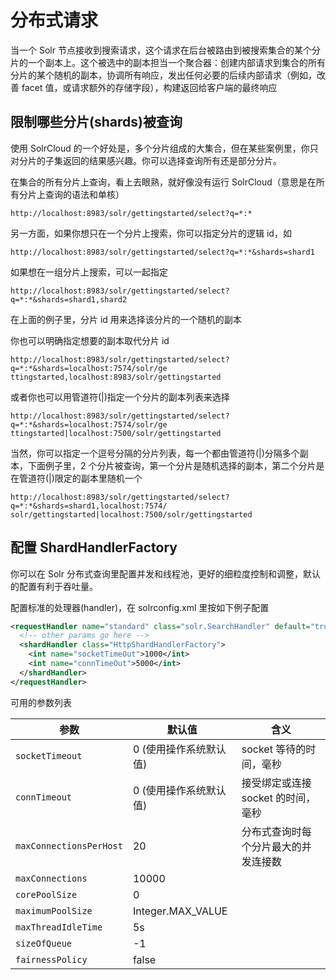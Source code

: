 # 分布式请求

当一个 Solr 节点接收到搜索请求，这个请求在后台被路由到被搜索集合的某个分片的一个副本上。这个被选中的副本担当一个聚合器：创建内部请求到集合的所有分片的某个随机的副本，协调所有响应，发出任何必要的后续内部请求（例如，改善 facet 值，或请求额外的存储字段），构建返回给客户端的最终响应

## 限制哪些分片(shards)被查询

使用 SolrCloud 的一个好处是，多个分片组成的大集合，但在某些案例里，你只对分片的子集返回的结果感兴趣。你可以选择查询所有还是部分分片。

在集合的所有分片上查询，看上去眼熟，就好像没有运行 SolrCloud（意思是在所有分片上查询的语法和单核）

```
http://localhost:8983/solr/gettingstarted/select?q=*:*
```

另一方面，如果你想只在一个分片上搜索，你可以指定分片的逻辑 id，如

```
http://localhost:8983/solr/gettingstarted/select?q=*:*&shards=shard1
```

如果想在一组分片上搜索，可以一起指定

```
http://localhost:8983/solr/gettingstarted/select?q=*:*&shards=shard1,shard2
```

在上面的例子里，分片 id 用来选择该分片的一个随机的副本

你也可以明确指定想要的副本取代分片 id

```
http://localhost:8983/solr/gettingstarted/select?q=*:*&shards=localhost:7574/solr/ge
ttingstarted,localhost:8983/solr/gettingstarted
```

或者你也可以用管道符(|)指定一个分片的副本列表来选择

```
http://localhost:8983/solr/gettingstarted/select?q=*:*&shards=localhost:7574/solr/ge
ttingstarted|localhost:7500/solr/gettingstarted
```

当然，你可以指定一个逗号分隔的分片列表，每一个都由管道符(|)分隔多个副本，下面例子里，2 个分片被查询，第一个分片是随机选择的副本，第二个分片是在管道符(|)限定的副本里随机一个

```
http://localhost:8983/solr/gettingstarted/select?q=*:*&shards=shard1,localhost:7574/
solr/gettingstarted|localhost:7500/solr/gettingstarted
```

## 配置 ShardHandlerFactory

你可以在 Solr 分布式查询里配置并发和线程池，更好的细粒度控制和调整，默认的配置有利于吞吐量。

配置标准的处理器(handler)，在 solrconfig.xml 里按如下例子配置

```xml
<requestHandler name="standard" class="solr.SearchHandler" default="true">
  <!-- other params go here -->
  <shardHandler class="HttpShardHandlerFactory">
    <int name="socketTimeOut">1000</int>
    <int name="connTimeOut">5000</int>
  </shardHandler>
</requestHandler>
```

可用的参数列表

| 参数 | 默认值 | 含义 |
| -- | -- | -- |
| `socketTimeout` | 0 (使用操作系统默认值) | socket 等待的时间，毫秒 |
| `connTimeout` | 0 (使用操作系统默认值) | 接受绑定或连接 socket 的时间，毫秒 |
| `maxConnectionsPerHost` | 20 | 分布式查询时每个分片最大的并发连接数 |
| `maxConnections` | 10000 |  |
| `corePoolSize` | 0 |  |
| `maximumPoolSize` | Integer.MAX_VALUE |  |
| `maxThreadIdleTime` | 5s |  |
| `sizeOfQueue` | -1 |  |
| `fairnessPolicy` | false |  |

